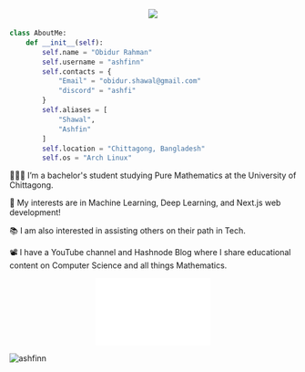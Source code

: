 <!-- Obidur Rahman (Ashfin) -->
<p align="center" height="300px">
  <img src="https://readme-typing-svg.demolab.com?font=Fira+Code&weight=700&duration=2500&pause=1000&color=1E90FF&center=true&width=600&lines=%F0%9F%91%8B+Hey+There!+I+am+Obidur+Rahman;%E2%9A%A1+Studying+Pure+Mathematics;%E2%9A%9B%EF%B8%8F+ML+and+DL+Engineer;%E2%98%81%EF%B8%8F+Knowledgeable+in+AI+and+Software+Development" />
<p/>
  
```python
class AboutMe:
    def __init__(self):
        self.name = "Obidur Rahman"
        self.username = "ashfinn"
        self.contacts = {
            "Email" = "obidur.shawal@gmail.com"
            "discord" = "ashfi"
        }
        self.aliases = [
            "Shawal",
            "Ashfin"
        ]
        self.location = "Chittagong, Bangladesh"
        self.os = "Arch Linux"
```

<p>👨🏻‍💻 I’m a bachelor's student studying Pure Mathematics at the University of Chittagong.</p>
<p>🔬 My interests are in Machine Learning, Deep Learning, and Next.js web development!</p>
<p>📚 I am also interested in assisting others on their path in Tech.</p>
<p>📽️ I have a YouTube channel and Hashnode Blog where I share educational content on Computer Science and all things Mathematics.</p>

<div style="display: flex; justify-content: center; flex-wrap: nowrap;">
<img src = "https://raw.githubusercontent.com/Ashfinn/github-stats-transparent/output/generated/overview.svg" style="max-width: 40%; height: auto;">

</div>
<p align="left"> <img src="https://komarev.com/ghpvc/?username=ashfinnt&label=Profile%20views&color=0e75b6&style=for-the-badge" alt="ashfinn" /> </p>

